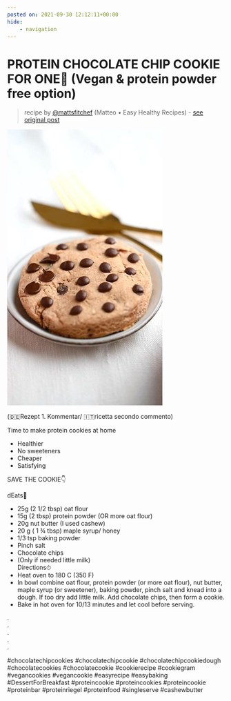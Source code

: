 ```yaml
---
posted on: 2021-09-30 12:12:11+00:00
hide:
    - navigation
---
```


# PROTEIN CHOCOLATE CHIP COOKIE FOR ONE🤯 (Vegan & protein powder free option) 

> recipe by [@mattsfitchef](https://www.instagram.com/mattsfitchef/) 
(Matteo • Easy Healthy Recipes) - [see original post](https://instagram.com/p/CUcf-HOqDLC)

![](../img/mattsfitchef_30-09-2021_1209.png)

(🇩🇪Rezept 1. Kommentar/ 🇮🇹ricetta secondo commento)  
  
Time to make protein cookies at home  
- Healthier   
- No sweeteners  
- Cheaper   
- Satisfying   
  
SAVE THE COOKIE👇  
  
dEats🌱  
- 25g (2 1/2 tbsp) oat flour  
- 15g (2 tbsp) protein powder (OR more oat flour)  
- 20g nut butter (I used cashew)  
- 20 g ( 1 ¾ tbsp) maple syrup/ honey  
- 1/3 tsp baking powder  
- Pinch salt  
- Chocolate chips   
- (Only if needed little milk)  
Directions⏱   
- Heat oven to 180 C (350 F)  
- In bowl combine oat flour, protein powder (or more oat flour), nut butter, maple syrup (or sweetener), baking powder, pinch salt and knead into a dough. If too dry add little milk. Add chocolate chips, then form a cookie.   
- Bake in hot oven for 10/13 minutes and let cool before serving.  
  
.  
.  
.  
.  
.  
  
\#chocolatechipcookies \#chocolatechipcookie \#chocolatechipcookiedough \#chocolatecookies \#chocolatecookie  \#cookierecipe \#cookiegram \#vegancookies \#vegancookie \#easyrecipe \#easybaking \#DessertForBreakfast \#proteincookie \#proteincookies \#proteincookie \#proteinbar \#proteinriegel \#proteinfood \#singleserve \#cashewbutter   